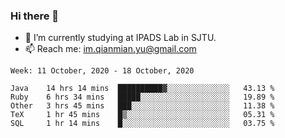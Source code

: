 ### Hi there 👋

- 🔭 I’m currently studying at IPADS Lab in SJTU.
- 📫 Reach me: im.qianmian.yu@gmail.com

<!--START_SECTION:waka-->
```text
Week: 11 October, 2020 - 18 October, 2020

Java    14 hrs 14 mins  ██████████▓░░░░░░░░░░░░░░   43.13 % 
Ruby    6 hrs 34 mins   █████░░░░░░░░░░░░░░░░░░░░   19.89 % 
Other   3 hrs 45 mins   ███░░░░░░░░░░░░░░░░░░░░░░   11.38 % 
TeX     1 hr 45 mins    █▒░░░░░░░░░░░░░░░░░░░░░░░   05.31 % 
SQL     1 hr 14 mins    █░░░░░░░░░░░░░░░░░░░░░░░░   03.75 % 
```
<!--END_SECTION:waka-->

<!--
**yqmmm/yqmmm** is a ✨ _special_ ✨ repository because its `README.md` (this file) appears on your GitHub profile.

Here are some ideas to get you started:

- 🔭 I’m currently working on ...
- 🌱 I’m currently learning ...
- 👯 I’m looking to collaborate on ...
- 🤔 I’m looking for help with ...
- 💬 Ask me about ...
- 📫 How to reach me: ...
- 😄 Pronouns: ...
- ⚡ Fun fact: ...
-->
